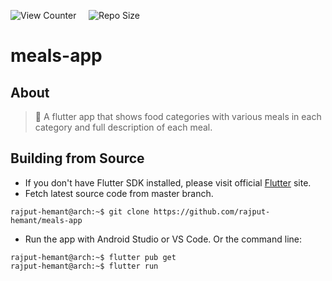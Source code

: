 ![View Counter](https://komarev.com/ghpvc/?username=meals-app&label=View%20Counter&color=red&style=flat) &nbsp; &nbsp; ![Repo Size](https://img.shields.io/github/repo-size/rajput-hemant/meals-app?color=blue)

# meals-app

## About
> 🍔 A flutter app that shows food categories with various meals in each category and full description of each meal.

## Building from Source

- If you don't have Flutter SDK installed, please visit official [Flutter](https://flutter.dev/) site.
- Fetch latest source code from master branch.

```console
rajput-hemant@arch:~$ git clone https://github.com/rajput-hemant/meals-app
```

- Run the app with Android Studio or VS Code. Or the command line:

```console
rajput-hemant@arch:~$ flutter pub get
rajput-hemant@arch:~$ flutter run
```
